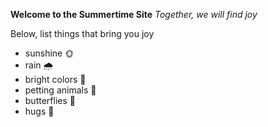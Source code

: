 **Welcome to the Summertime Site**
_Together, we will find joy_

Below, list things that bring you joy
- sunshine 🌞
- rain 🌧️
- bright colors 🌈
- petting animals 🐐
- butterflies 🦋
- hugs 🤗
